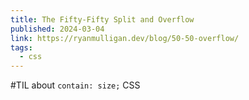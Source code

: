 ```yaml
---
title: The Fifty-Fifty Split and Overflow
published: 2024-03-04
link: https://ryanmulligan.dev/blog/50-50-overflow/
tags:
  - css
---
```


#TIL about `contain: size;` CSS
